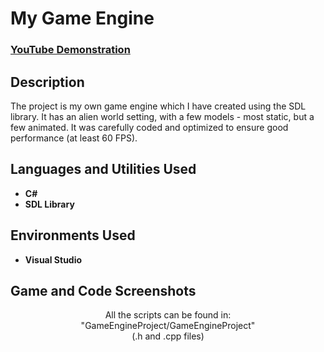 <h1>My Game Engine</h1>

 ### [YouTube Demonstration](https://youtu.be/keyvgoiMUwg)

<h2>Description</h2>
The project is my own game engine which I have created using the SDL library. It has an alien world setting, with a few models - most static, but a few animated. It was carefully
coded and optimized to ensure good performance (at least 60 FPS).
<br />

<h2>Languages and Utilities Used</h2>

- <b>C#</b>
- <b>SDL Library</b>

<h2>Environments Used </h2>

- <b>Visual Studio</b>

<h2>Game and Code Screenshots</h2>

<p align="center">
All the scripts can be found in:</br>
"GameEngineProject/GameEngineProject"</br>
(.h and .cpp files)
